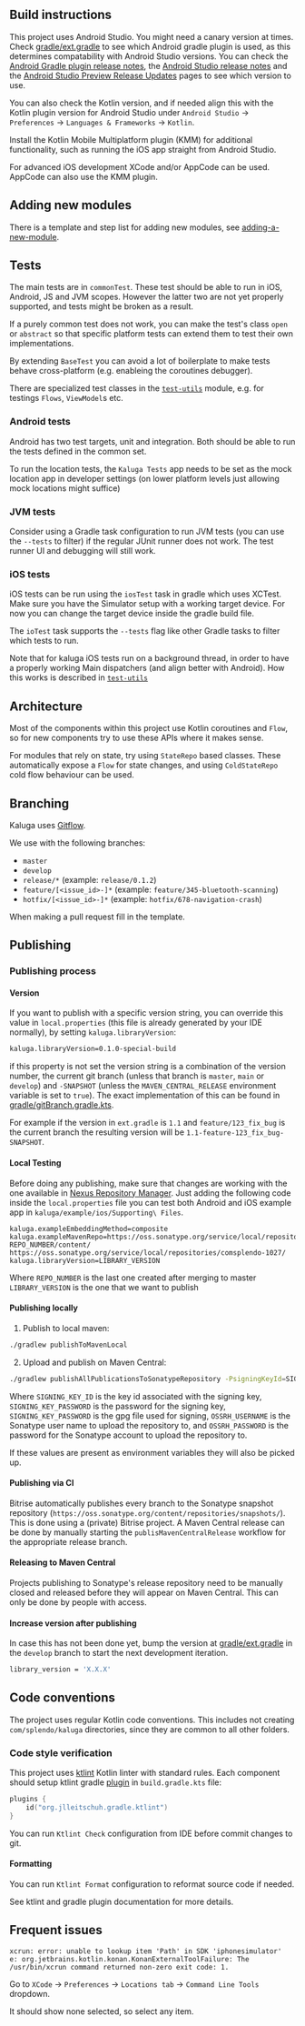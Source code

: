 ## Build instructions

This project uses Android Studio. You might need a canary version at times. Check [gradle/ext.gradle](gradle/ext.gradle) to see which Android gradle plugin is used, as this determines compatability with Android Studio versions. You can check the [Android Gradle plugin release notes](https://developer.android.com/studio/releases/gradle-plugin), the [Android Studio release notes](https://developer.android.com/studio/releases) and the [Android Studio Preview Release Updates](https://androidstudio.googleblog.com/) pages to see which version to use.

You can also check the Kotlin version, and if needed align this with the Kotlin plugin version for Android Studio under `Android Studio` -> `Preferences` -> `Languages & Frameworks` -> `Kotlin`.

Install the Kotlin Mobile Multiplatform plugin (KMM) for additional functionality, such as running the iOS app straight from Android Studio.

For advanced iOS development XCode and/or AppCode can be used. AppCode can also use the KMM plugin. 

## Adding new modules

There is a template and step list for adding new modules, see [adding-a-new-module](adding-a-new-module/).

## Tests

The main tests are in `commonTest`. These test should be able to run in iOS, Android, JS and JVM scopes. However the latter two are not yet properly supported, and tests might be broken as a result.

If a purely common test does not work, you can make the test's class `open` or `abstract` so that specific platform tests can extend them to test their own implementations.

By extending `BaseTest` you can avoid a lot of boilerplate to make tests behave cross-platform (e.g. enableing the coroutines debugger).

There are specialized test classes in the [`test-utils`](test-utils/) module, e.g. for testings `Flows`, `ViewModel`s etc. 

### Android tests

Android has two test targets, unit and integration. Both should be able to run the tests defined in the common set.

To run the location tests, the `Kaluga Tests` app needs to be set as the mock location app in developer settings (on lower platform levels just allowing mock locations might suffice)

### JVM tests

Consider using a Gradle task configuration to run JVM tests (you can use the `--tests` to filter) if the regular JUnit runner does not work. The test runner UI and debugging will still work.

### iOS tests

iOS tests can be run using the `iosTest` task in gradle which uses XCTest.
Make sure you have the Simulator setup with a working target device. For now you can change the target device inside the gradle build file.

The `ioTest` task supports the `--tests` flag like other Gradle tasks to filter which tests to run.

Note that for kaluga iOS tests run on a background thread, in order to have a properly working Main dispatchers (and align better with Android). How this works is described in [`test-utils`](test-utils/)

## Architecture

Most of the components within this project use Kotlin coroutines and `Flow`, so for new components try to use these APIs where it makes sense.

For modules that rely on state, try using `StateRepo` based classes. These automatically expose a `Flow` for state changes, and using `ColdStateRepo` cold flow behaviour can be used.

## Branching

Kaluga uses [Gitflow](https://nvie.com/posts/a-successful-git-branching-model/).

We use with the following branches:
- `master`
- `develop`
- `release/*` (example: `release/0.1.2`)
- `feature/[<issue_id>-]*` (example: `feature/345-bluetooth-scanning`)
- `hotfix/[<issue_id>-]*` (example: `hotfix/678-navigation-crash`)

When making a pull request fill in the template.

## Publishing

### Publishing process

#### Version

If you want to publish with a specific version string, you can override this value in `local.properties` (this file is already generated by your IDE normally), by setting `kaluga.libraryVersion`:

```sh
kaluga.libraryVersion=0.1.0-special-build
```

if this property is not set the version string is a combination of the version number, the current git branch (unless that branch is `master`, `main` or `develop`) and `-SNAPSHOT` (unless the `MAVEN_CENTRAL_RELEASE` environment variable is set to `true`). The exact implementation of this can be found in [gradle/gitBranch.gradle.kts](gradle/gitBranch.gradle.kts).

For example if the version in `ext.gradle` is `1.1` and `feature/123_fix_bug` is the current branch the resulting version will be `1.1-feature-123_fix_bug-SNAPSHOT`.

#### Local Testing

Before doing any publishing, make sure that changes are working with the one available in [Nexus Repository Manager](`oss.sonatype.org`).
Just adding the following code inside the `local.properties` file you can test both Android and iOS example app in `kaluga/example/ios/Supporting\ Files`.
```
kaluga.exampleEmbeddingMethod=composite
kaluga.exampleMavenRepo=https://oss.sonatype.org/service/local/repositories/comsplendo-REPO_NUMBER/content/ https://oss.sonatype.org/service/local/repositories/comsplendo-1027/
kaluga.libraryVersion=LIBRARY_VERSION
```
Where 
`REPO_NUMBER` is the last one created after merging to master
`LIBRARY_VERSION` is the one that we want to publish

#### Publishing locally

1. Publish to local maven:

```sh
./gradlew publishToMavenLocal
```

2. Upload and publish on Maven Central:

```sh
./gradlew publishAllPublicationsToSonatypeRepository -PsigningKeyId=SIGNING_KEY_ID -PsigningPassword=SIGNING_KEY_PASSWORD -PsigningSecretKeyRingFile=SIGNING_KEY_FILE -PossrhUsername=OSSRH_USERNAME -PossrhPassword=OSSRH_PASSWORD
```

Where `SIGNING_KEY_ID` is the key id associated with the signing key,
`SIGNING_KEY_PASSWORD` is the password for the signing key,
`SIGNING_KEY_PASSWORD` is the gpg file used for signing,
`OSSRH_USERNAME` is the Sonatype user name to upload the repository to,
and `OSSRH_PASSWORD` is the password for the Sonatype account to upload the repository to.

If these values are present as environment variables they will also be picked up.

#### Publishing via CI

Bitrise automatically publishes every branch to the Sonatype snapshot repository (`https://oss.sonatype.org/content/repositories/snapshots/`). This is done using a (private) Bitrise project. A Maven Central release can be done by manually starting the `publisMavenCentralRelease` workflow for the appropriate release branch.

#### Releasing to Maven Central

Projects publishing to Sonatype's release repository need to be manually closed and released before they will appear on Maven Central. This can only be done by people with access.

#### Increase version after publishing

In case this has not been done yet, bump the version at [gradle/ext.gradle](gradle/ext.gradle) in the `develop` branch to start the next development iteration.

```sh
library_version = 'X.X.X'
```

## Code conventions

The project uses regular Kotlin code conventions. This includes not creating `com/splendo/kaluga` directories, since they are common to all other folders.

### Code style verification

This project uses [ktlint](https://github.com/pinterest/ktlint) Kotlin linter with standard rules.
Each component should setup ktlint gradle [plugin](https://github.com/jlleitschuh/ktlint-gradle) in `build.gradle.kts` file:

```kotlin
plugins {
    id("org.jlleitschuh.gradle.ktlint")
}
```

You can run `Ktlint Check` configuration from IDE before commit changes to git.

#### Formatting

You can run `Ktlint Format` configuration to reformat source code if needed.

See ktlint and gradle plugin documentation for more details.

## Frequent issues

```xcrun: error: SDK "iphonesimulator" cannot be located
xcrun: error: unable to lookup item 'Path' in SDK 'iphonesimulator'
e: org.jetbrains.kotlin.konan.KonanExternalToolFailure: The /usr/bin/xcrun command returned non-zero exit code: 1.
```
Go to `XCode` -> `Preferences` -> `Locations tab` -> `Command Line Tools` dropdown.

It should show none selected, so select any item.
